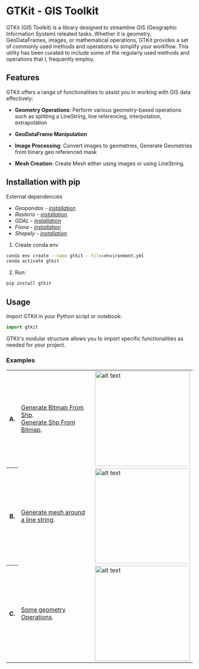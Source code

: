 

# GTKit - GIS Toolkit

GTKit (GIS Toolkit) is a library designed to streamline GIS 
(Geographic Information System) releated tasks. 
Whether it is geometry, GeoDataFrames, images, or mathematical operations,
GTKit provides a set of commonly used methods and operations to simplify your workflow.
This utility has been curated to include some of the regularly used methods and operations that I, frequently employ.

## Features

GTKit offers a range of functionalities to assist you in working with GIS data effectively:

- **Geometry Operations**: Perform various geometry-based operations such as splitting a LineString, line referencing,
interpolation, extrapolation

- **GeoDataFrame Manipulation**
- **Image Processing**: Convert images to geometries, Generate Geometries from binary geo referenced mask
- **Mesh Creation**: Create Mesh either using images or using LineString.

## Installation with pip

External dependencies

- *_Geopandas - [installation](https://anaconda.org/conda-forge/geopandas)_*
- *_Rasterio - [installation](https://anaconda.org/conda-forge/rasterio)_*
- *_GDAL - [installation](https://anaconda.org/conda-forge/gdal)_*
- *_Fiona -  [installation](https://anaconda.org/conda-forge/fiona)_*
- *_Shapely -  [installation](https://anaconda.org/conda-forge/shapely)_*

1. Create conda env

```bash
conda env create --name gtkit --file=environment.yml
conda activate gtkit
```

2. Run:

```bash
pip install gtkit
```


## Usage

Import GTKit in your Python script or notebook:

```python
import gtkit
```

GTKit's modular structure allows you to import specific functionalities as needed for your project.

### Examples

<table>
    <tr>
        <th>A.</th>
        <td>
            <a href="tutorials/shpToBitmap.ipynb">Generate Bitmap From Shp</a>.</br>
            <a href="tutorials/bitmapToShp.ipynb">Generate Shp From Bitmap</a>.
        </td>
        <td>
            <img src="https://github.com/fuzailpalnak/gtkit/assets/24665570/880d07c9-3d77-448a-99a7-9fd1b6d873fb" alt="alt text" width="256" height="256">
        </td>
    </tr>
    <tr>
        <th>B.</th>
        <td>
            <a href="tutorials/shp2Mesh.ipynb">Generate mesh around a line string</a>.
        </td>
        <td>
            <img src="https://github.com/fuzailpalnak/gtkit/assets/24665570/050e2df5-79c3-4d65-ad8a-d19d0ee9feb8" alt="alt text" width="256" height="256">
        </td>
    </tr>
    <tr>
        <th>C.</th>
        <td>
            <a href="tutorials/lineOps.ipynb">Some geometry Operations</a>.
        </td>
        <td>
            <img src="https://github.com/fuzailpalnak/gtkit/assets/24665570/4b1ff8ae-6e62-4d92-b7fa-694591ea05f9" alt="alt text" width="256" height="256">
        </td>
    </tr>
</table>

[comment]: <> (## Documentation)

[comment]: <> (For detailed information on available methods, classes, and their usage, refer to the [GTKit Documentation]&#40;https://gtkit-docs.example.com&#41;.)

[comment]: <> (## Contributing)

[comment]: <> (We welcome contributions from the GIS community! If you'd like to contribute to GTKit, please refer to our [Contribution Guidelines]&#40;https://gtkit-docs.example.com/contributing&#41; for more information.)

[comment]: <> (## License)

[comment]: <> (GTKit is released under the [MIT License]&#40;https://opensource.org/licenses/MIT&#41;.)

[comment]: <> (## Contact)

[comment]: <> (Have questions or suggestions? Feel free to contact us at `contact@example.com`.)



